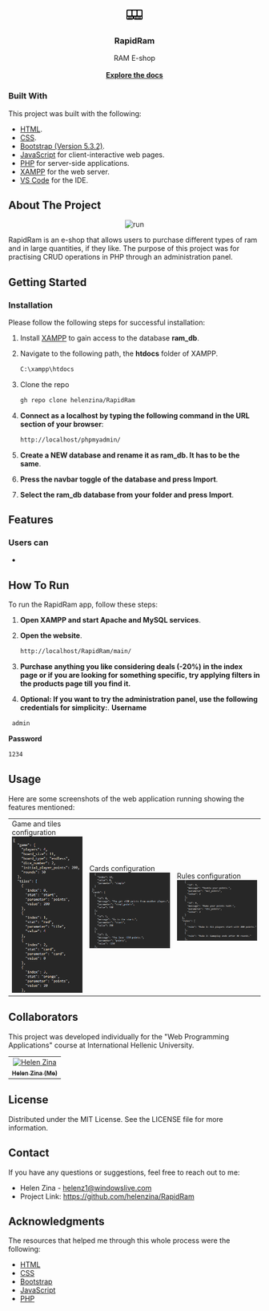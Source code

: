 <div align="center">
<img src="https://github.com/helenzina/RapidRam/blob/main/ram.svg"/>
<h3 align="center">RapidRam</h3>
<p align="center">
RAM E-shop
<br/>
<br/>
<a href="https://github.com/helenzina/RapidRam"><strong>Explore the docs</strong></a>
</p>
</div>

 ### Built With

This project was built with the following:
- <a href="https://www.w3schools.com/html/">HTML</a>.
- <a href="https://www.w3schools.com/css/">CSS</a>. 
- <a href="https://getbootstrap.com/docs/5.3/getting-started/introduction/">Bootstrap (Version 5.3.2)</a>.
- <a href="https://www.w3schools.com/js/">JavaScript</a> for client-interactive web pages. 
- <a href="https://www.w3schools.com/php/">PHP</a> for server-side applications.
- <a href="https://www.apachefriends.org/download.html">XAMPP</a> for the web server. 
- <a href="https://code.visualstudio.com/">VS Code</a> for the IDE.

 ## About The Project
 
<p align="center">
<img src="https://github.com/helenzina/RapidRam/blob/main/run.gif"  title="run"/>
</p>

RapidRam is an e-shop that allows users to purchase different types of ram and in large quantities, if they like. The purpose of this project was for practising CRUD operations in PHP through an administration panel.



## Getting Started
 
 ### Installation
 
<p>Please follow the following steps for successful installation:</p>

1. Install <a href="https://www.apachefriends.org/download.html">XAMPP</a> to gain access to the database **ram_db**.
2. Navigate to the following path, the **htdocs** folder of XAMPP.
   ```sh
   C:\xampp\htdocs
   ```
   
3. Clone the repo
   ```sh
   gh repo clone helenzina/RapidRam
   ```

4. **Connect as a localhost by typing the following command in the URL section of your browser**:
    ```sh
   http://localhost/phpmyadmin/
    ```

5. **Create a NEW database and rename it as ram_db. It has to be the same**.
  
6. **Press the navbar toggle of the database and press Import**.

7. **Select the ram_db database from your folder and press Import**.

 ## Features
### Users can

- 


## How To Run

To run the RapidRam app, follow these steps:

1. **Open XAMPP and start Apache and MySQL services**.

2. **Open the website**.
    ```sh
   http://localhost/RapidRam/main/
    ```
3. **Purchase anything you like considering deals (-20%) in the index page or if you are looking for something specific, try applying filters in the products page till you find it.**

4. **Optional: If you want to try the administration panel, use the following credentials for simplicity:**.
   **Username**
  ```sh
   admin
   ```
   **Password**
   ```sh
   1234
   ```


 ## Usage
 
Here are some screenshots of the web application running showing the features mentioned:

<table>
  <tr>
    <td>
    Game and tiles configuration
     <img src="https://github.com/helenzina/Game-Generator/blob/main/screenshots/json_1.png" title="json_1"/>
    </td>
    <td>
    Cards configuration
     <img src="https://github.com/helenzina/Game-Generator/blob/main/screenshots/json_2.png" title="json_2"/>
    </td>
    <td>
    Rules configuration
     <img src="https://github.com/helenzina/Game-Generator/blob/main/screenshots/json_3.png" title="json_3"/>
    </td>
</tr>
</table>


 
## Collaborators

<p>This project was developed individually for the "Web Programming Applications" course at International Hellenic University.</p>
<table>
<tr>

<td align="center">
<a href="https://github.com/helenzina">
<img src="https://avatars.githubusercontent.com/u/128386591?v=4" width="100;" alt="Helen Zina"/><br>
<sub>
<b>Helen Zina (Me)</b>
</sub>
</a>
</td>

</tr>
</table>

 ## License

Distributed under the MIT License. See the LICENSE file for more information.

 ## Contact
 
If you have any questions or suggestions, feel free to reach out to me:
- Helen Zina - helenz1@windowslive.com
- Project Link: https://github.com/helenzina/RapidRam

 ## Acknowledgments

The resources that helped me through this whole process were the following:

- [HTML](https://www.w3schools.com/html/)
- [CSS](https://www.w3schools.com/css/)
- [Bootstrap](https://www.w3schools.com/bootstrap5/index.php)
- [JavaScript](https://www.w3schools.com/js/)
- [PHP](https://www.w3schools.com/php/)
